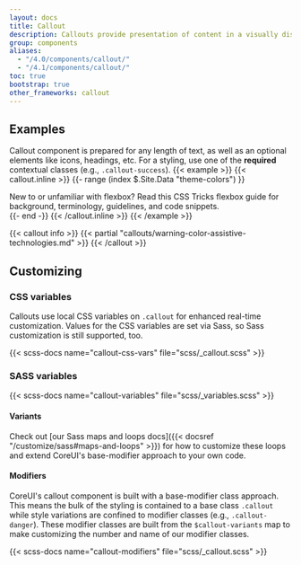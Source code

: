 ```yaml
---
layout: docs
title: Callout
description: Callouts provide presentation of content in a visually distinct manner. Includes a heading, icon and typically text-based content.
group: components
aliases:
  - "/4.0/components/callout/"
  - "/4.1/components/callout/"
toc: true
bootstrap: true
other_frameworks: callout
---
```


## Examples

Callout component is prepared for any length of text, as well as an optional elements like icons, headings, etc. For a styling, use one of the **required** contextual classes (e.g., `.callout-success`).
{{< example >}}
{{< callout.inline >}}
{{- range (index $.Site.Data "theme-colors") }}
<div class="callout callout-{{ .name }}">
  New to or unfamiliar with flexbox? Read this CSS Tricks flexbox guide for background, terminology, guidelines, and code snippets.
</div>{{- end -}}
{{< /callout.inline >}}
{{< /example >}}

{{< callout info >}}
{{< partial "callouts/warning-color-assistive-technologies.md" >}}
{{< /callout >}}

## Customizing

### CSS variables

Callouts use local CSS variables on `.callout` for enhanced real-time customization. Values for the CSS variables are set via Sass, so Sass customization is still supported, too.

{{< scss-docs name="callout-css-vars" file="scss/_callout.scss" >}}

### SASS variables

{{< scss-docs name="callout-variables" file="scss/_variables.scss" >}}

#### Variants

Check out [our Sass maps and loops docs]({{< docsref "/customize/sass#maps-and-loops" >}}) for how to customize these loops and extend CoreUI's base-modifier approach to your own code.

#### Modifiers

CoreUI's callout component is built with a base-modifier class approach. This means the bulk of the styling is contained to a base class `.callout` while style variations are confined to modifier classes (e.g., `.callout-danger`). These modifier classes are built from the `$callout-variants` map to make customizing the number and name of our modifier classes.

{{< scss-docs name="callout-modifiers" file="scss/_callout.scss" >}}


